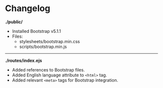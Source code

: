 # Changelog

**./public/**
* Installed Bootstrap v5.1.1
* Files:
	* stylesheets/bootstrap.min.css
	* scripts/bootstrap.min.js

---

**./routes/index.ejs**
* Added references to Bootstrap files.
* Added English language attribute to `<html>` tag.
* Added relevant `<meta>` tags for Bootstrap integration.